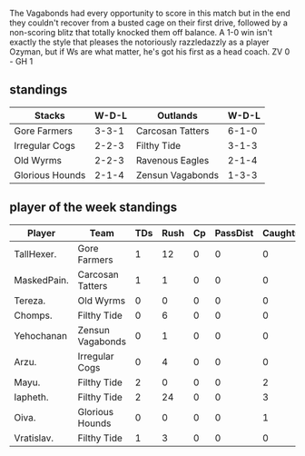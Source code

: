 The Vagabonds had every opportunity to score in this match but in the end they couldn't recover from a busted cage on their first drive, followed by a non-scoring blitz that totally knocked them off balance. A 1-0 win isn't exactly the style that pleases the notoriously razzledazzly as a player Ozyman, but if Ws are what matter, he's got his first as a head coach. ZV 0 - GH 1

## standings

| Stacks | W-D-L | Outlands | W-D-L |
|-------|-----|--|--|
| Gore Farmers | 3-3-1 | Carcosan Tatters | 6-1-0 |
| Irregular Cogs | 2-2-3 | Filthy Tide | 3-1-3 |
| Old Wyrms | 2-2-3 | Ravenous Eagles | 2-1-4 |
| Glorious Hounds | 2-1-4 | Zensun Vagabonds | 1-3-3 |

## player of the week standings

| Player      | Team             | TDs  | Rush | Cp   | PassDist | Caughts | Cas  | Blocks | Sacks | MVPs | SPP  |
|-------------|------------------|------|------|------|----------|---------|------|--------|-------|------|------|
| TallHexer.  | Gore Farmers     |    1 |   12 |    0 |        0 |       0 |    1 |      6 |     1 |    1 |   10 |
| MaskedPain. | Carcosan Tatters |    1 |    1 |    0 |        0 |       0 |    0 |      4 |     0 |    1 |    8 |
| Tereza.     | Old Wyrms        |    0 |    0 |    0 |        0 |       0 |    1 |      3 |     0 |    1 |    7 |
| Chomps.     | Filthy Tide      |    0 |    6 |    0 |        0 |       0 |    1 |      7 |     1 |    1 |    7 |
| Yehochanan  | Zensun Vagabonds |    0 |    1 |    0 |        0 |       0 |    1 |      6 |     1 |    1 |    7 |
| Arzu.       | Irregular Cogs   |    0 |    4 |    0 |        0 |       0 |    1 |      3 |     1 |    1 |    7 |
| Mayu.       | Filthy Tide      |    2 |    0 |    0 |        0 |       2 |    0 |      0 |     0 |    0 |    6 |
| Iapheth.    | Filthy Tide      |    2 |   24 |    0 |        0 |       3 |    0 |      0 |     0 |    0 |    6 |
| Oiva.       | Glorious Hounds  |    0 |    0 |    0 |        0 |       1 |    0 |      1 |     0 |    1 |    5 |
| Vratislav.  | Filthy Tide      |    1 |    3 |    0 |        0 |       0 |    1 |      3 |     0 |    0 |    5 |




